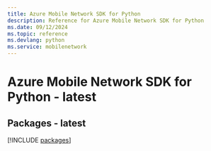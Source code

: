 ```yaml
---
title: Azure Mobile Network SDK for Python
description: Reference for Azure Mobile Network SDK for Python
ms.date: 09/12/2024
ms.topic: reference
ms.devlang: python
ms.service: mobilenetwork
---
```

# Azure Mobile Network SDK for Python - latest
## Packages - latest
[!INCLUDE [packages](mobile-network-index.md)]